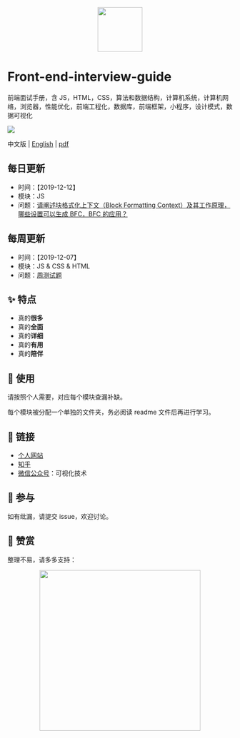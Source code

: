 <p align="center">
  <a href="http://www.kurryluo.com/">
    <img width="100" src="https://github.com/kurryluo/front-end-interview-guide/raw/master/MEDIA/logo.jpg">
  </a>
</p>

# Front-end-interview-guide

前端面试手册，含 JS，HTML，CSS，算法和数据结构，计算机系统，计算机网络，浏览器，性能优化，前端工程化，数据库，前端框架，小程序，设计模式，数据可视化

![](https://github.com/kurryluo/front-end-interview-guide/raw/master/MEDIA/outline.png)

 中文版 | [English](./README-EN.md) | [pdf]()
 
## 每日更新
 - 时间：【2019-12-12】
 - 模块：JS
 - 问题：[请阐述块格式化上下文（Block Formatting Context）及其工作原理，哪些设置可以生成 BFC，BFC 的应用？](./每日一题答案/2019-12-12-JS.md)

## 每周更新
 - 时间：【2019-12-07】
 - 模块：JS & CSS & HTML
 - 问题：[周测试题](Questions/2019-12-07.md)


## ✨ 特点

- 真的**很多**
- 真的**全面**
- 真的**详细**
- 真的**有用**
- 真的**陪伴**

## 🔨 使用

请按照个人需要，对应每个模块查漏补缺。

每个模块被分配一个单独的文件夹，务必阅读 readme 文件后再进行学习。

## 🔗 链接

- [个人网站](http://www.kurryluo.com/)
- [知乎](https://www.zhihu.com/people/kurryluo/activities)
- [微信公众号](https://mp.weixin.qq.com/s/O51fpa_UMSGYJ34QalY9Ug)：可视化技术

## 🤝 参与

如有纰漏，请提交 issue，欢迎讨论。

## 🍗 赞赏

整理不易，请多多支持：

<p align="center">
   <img width="360" src="https://github.com/kurryluo/front-end-interview-guide/raw/master/MEDIA/compliment.png">
</p>


